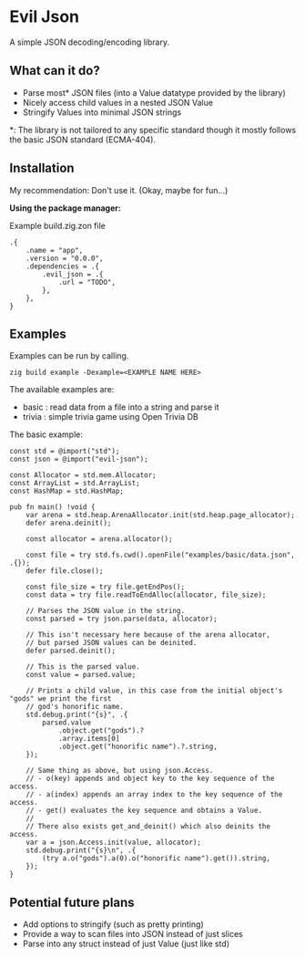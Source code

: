 # Evil Json

A simple JSON decoding/encoding library.

## What can it do?
- Parse most\* JSON files (into a Value datatype provided by the library)
- Nicely access child values in a nested JSON Value
- Stringify Values into minimal JSON strings

\*: The library is not tailored to any specific standard though it mostly follows the basic JSON standard (ECMA-404).

## Installation

My recommendation: Don't use it. (Okay, maybe for fun...)

**Using the package manager:**

Example build.zig.zon file
```zig
.{
    .name = "app",
    .version = "0.0.0",
    .dependencies = .{
        .evil_json = .{
            .url = "TODO",
        },
    },
}
```

## Examples

Examples can be run by calling.
```
zig build example -Dexample=<EXAMPLE NAME HERE>
```

The available examples are:
- basic : read data from a file into a string and parse it
- trivia : simple trivia game using Open Trivia DB

The basic example:
```zig
const std = @import("std");
const json = @import("evil-json");

const Allocator = std.mem.Allocator;
const ArrayList = std.ArrayList;
const HashMap = std.HashMap;

pub fn main() !void {
    var arena = std.heap.ArenaAllocator.init(std.heap.page_allocator);
    defer arena.deinit();

    const allocator = arena.allocator();

    const file = try std.fs.cwd().openFile("examples/basic/data.json", .{});
    defer file.close();

    const file_size = try file.getEndPos();
    const data = try file.readToEndAlloc(allocator, file_size);

    // Parses the JSON value in the string.
    const parsed = try json.parse(data, allocator);

    // This isn't necessary here because of the arena allocator,
    // but parsed JSON values can be deinited.
    defer parsed.deinit();

    // This is the parsed value.
    const value = parsed.value;

    // Prints a child value, in this case from the initial object's "gods" we print the first
    // god's honorific name.
    std.debug.print("{s}", .{
        parsed.value
            .object.get("gods").?
            .array.items[0]
            .object.get("honorific name").?.string,
    });

    // Same thing as above, but using json.Access.
    // - o(key) appends and object key to the key sequence of the access.
    // - a(index) appends an array index to the key sequence of the access.
    // - get() evaluates the key sequence and obtains a Value.
    //
    // There also exists get_and_deinit() which also deinits the access.
    var a = json.Access.init(value, allocator);
    std.debug.print("{s}\n", .{
        (try a.o("gods").a(0).o("honorific name").get()).string,
    });
}
```

## Potential future plans
- Add options to stringify (such as pretty printing)
- Provide a way to scan files into JSON instead of just slices
- Parse into any struct instead of just Value (just like std)
